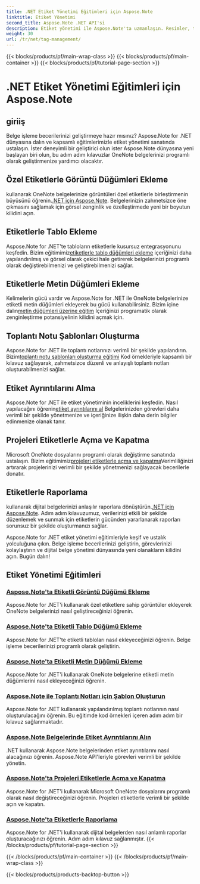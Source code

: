 ```yaml
---
title: .NET Etiket Yönetimi Eğitimleri için Aspose.Note
linktitle: Etiket Yönetimi
second_title: Aspose.Note .NET API'si
description: Etiket yönetimi ile Aspose.Note'ta uzmanlaşın. Resimler, tablolar, metin düğümleri ekleyin ve toplantı notları oluşturun. Etiket ayrıntılarını alın ve belge işlemeyi geliştirin.
weight: 30
url: /tr/net/tag-management/
---
```


{{< blocks/products/pf/main-wrap-class >}}
{{< blocks/products/pf/main-container >}}
{{< blocks/products/pf/tutorial-page-section >}}

# .NET Etiket Yönetimi Eğitimleri için Aspose.Note


## giriiş

Belge işleme becerilerinizi geliştirmeye hazır mısınız? Aspose.Note for .NET dünyasına dalın ve kapsamlı eğitimlerimizle etiket yönetimi sanatında ustalaşın. İster deneyimli bir geliştirici olun ister Aspose.Note dünyasına yeni başlayan biri olun, bu adım adım kılavuzlar OneNote belgelerinizi programlı olarak geliştirmenize yardımcı olacaktır.

## Özel Etiketlerle Görüntü Düğümleri Ekleme
 kullanarak OneNote belgelerinize görüntüleri özel etiketlerle birleştirmenin büyüsünü öğrenin.[.NET için Aspose.Note](./add-image-node-tag/). Belgelerinizin zahmetsizce öne çıkmasını sağlamak için görsel zenginlik ve özelleştirmede yeni bir boyutun kilidini açın.

## Etiketlerle Tablo Ekleme
 Aspose.Note for .NET'te tabloların etiketlerle kusursuz entegrasyonunu keşfedin. Bizim eğitimimiz[etiketlerle tablo düğümleri ekleme](./add-table-node-tag/) içeriğinizi daha yapılandırılmış ve görsel olarak çekici hale getirerek belgelerinizi programlı olarak değiştirebilmenizi ve geliştirebilmenizi sağlar.

## Etiketlerle Metin Düğümleri Ekleme
Kelimelerin gücü vardır ve Aspose.Note for .NET ile OneNote belgelerinize etiketli metin düğümleri ekleyerek bu gücü kullanabilirsiniz. Bizim içine dalın[metin düğümleri üzerine eğitim](./add-text-node-tag/) İçeriğinizi programatik olarak zenginleştirme potansiyelinin kilidini açmak için.

## Toplantı Notu Şablonları Oluşturma
 Aspose.Note for .NET ile toplantı notlarınızı verimli bir şekilde yapılandırın. Bizim[toplantı notu şablonları oluşturma eğitimi](./generate-template-meeting-notes/) Kod örnekleriyle kapsamlı bir kılavuz sağlayarak, zahmetsizce düzenli ve anlayışlı toplantı notları oluşturabilmenizi sağlar.

## Etiket Ayrıntılarını Alma
 Aspose.Note for .NET ile etiket yönetiminin inceliklerini keşfedin. Nasıl yapılacağını öğrenin[etiket ayrıntılarını al](./get-tag-details/) Belgelerinizden görevleri daha verimli bir şekilde yönetmenize ve içeriğinize ilişkin daha derin bilgiler edinmenize olanak tanır.

## Projeleri Etiketlerle Açma ve Kapatma
 Microsoft OneNote dosyalarını programlı olarak değiştirme sanatında ustalaşın. Bizim eğitimimiz[projeleri etiketlerle açma ve kapatma](./open-close-projects-tags/)Verimliliğinizi artırarak projelerinizi verimli bir şekilde yönetmenizi sağlayacak becerilerle donatır.

## Etiketlerle Raporlama
 kullanarak dijital belgelerinizi anlaşılır raporlara dönüştürün.[.NET için Aspose.Note](./reporting-tags/). Adım adım kılavuzumuz, verilerinizi etkili bir şekilde düzenlemek ve sunmak için etiketlerin gücünden yararlanarak raporları sorunsuz bir şekilde oluşturmanızı sağlar.

Aspose.Note for .NET etiket yönetimi eğitimleriyle keşif ve ustalık yolculuğuna çıkın. Belge işleme becerilerinizi geliştirin, görevlerinizi kolaylaştırın ve dijital belge yönetimi dünyasında yeni olanakların kilidini açın. Bugün dalın!
## Etiket Yönetimi Eğitimleri
### [Aspose.Note'ta Etiketli Görüntü Düğümü Ekleme](./add-image-node-tag/)
Aspose.Note for .NET'i kullanarak özel etiketlere sahip görüntüler ekleyerek OneNote belgelerinizi nasıl geliştireceğinizi öğrenin.
### [Aspose.Note'ta Etiketli Tablo Düğümü Ekleme](./add-table-node-tag/)
Aspose.Note for .NET'te etiketli tabloları nasıl ekleyeceğinizi öğrenin. Belge işleme becerilerinizi programlı olarak geliştirin.
### [Aspose.Note'ta Etiketli Metin Düğümü Ekleme](./add-text-node-tag/)
Aspose.Note for .NET'i kullanarak OneNote belgelerine etiketli metin düğümlerini nasıl ekleyeceğinizi öğrenin.
### [Aspose.Note ile Toplantı Notları için Şablon Oluşturun](./generate-template-meeting-notes/)
Aspose.Note for .NET kullanarak yapılandırılmış toplantı notlarının nasıl oluşturulacağını öğrenin. Bu eğitimde kod örnekleri içeren adım adım bir kılavuz sağlanmaktadır.
### [Aspose.Note Belgelerinde Etiket Ayrıntılarını Alın](./get-tag-details/)
.NET kullanarak Aspose.Note belgelerinden etiket ayrıntılarını nasıl alacağınızı öğrenin. Aspose.Note API'leriyle görevleri verimli bir şekilde yönetin.
### [Aspose.Note'ta Projeleri Etiketlerle Açma ve Kapatma](./open-close-projects-tags/)
Aspose.Note for .NET'i kullanarak Microsoft OneNote dosyalarını programlı olarak nasıl değiştireceğinizi öğrenin. Projeleri etiketlerle verimli bir şekilde açın ve kapatın.
### [Aspose.Note'ta Etiketlerle Raporlama](./reporting-tags/)
Aspose.Note for .NET'i kullanarak dijital belgelerden nasıl anlamlı raporlar oluşturacağınızı öğrenin. Adım adım kılavuz sağlanmıştır.
{{< /blocks/products/pf/tutorial-page-section >}}

{{< /blocks/products/pf/main-container >}}
{{< /blocks/products/pf/main-wrap-class >}}

{{< blocks/products/products-backtop-button >}}
